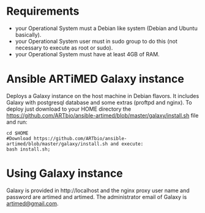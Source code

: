 # Requirements
  * your Operational System must a Debian like system (Debian and Ubuntu basically).
  * your Operational System user must in sudo group to do this (not necessary to execute as root or sudo).
  * your Operational System must have at least 4GB of RAM.

# Ansible ARTiMED Galaxy instance
Deploys a Galaxy instance on the host machine in Debian flavors. 
It includes Galaxy with postgresql database and some extras (proftpd and nginx).
To deploy just download to your HOME directory the https://github.com/ARTbio/ansible-artimed/blob/master/galaxy/install.sh file and run:
```
cd $HOME
#Download https://github.com/ARTbio/ansible-artimed/blob/master/galaxy/install.sh and execute:
bash install.sh;
```

# Using Galaxy instance
Galaxy is provided in http://localhost and the nginx proxy user name and password are artimed and artimed.
The administrator email of Galaxy is artimed@gmail.com.
